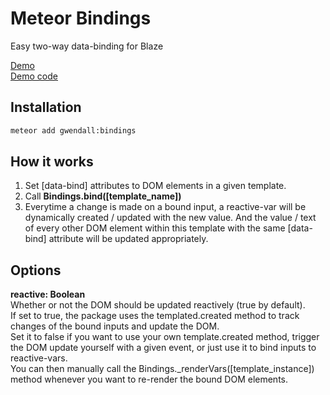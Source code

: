 Meteor Bindings
=================

Easy two-way data-binding for Blaze

[Demo](https://bindings.meteor.com)  
[Demo code](https://github.com/gwendall/meteor-bindings-demo)  


Installation
------------

``` sh
meteor add gwendall:bindings
```

How it works
----------

1. Set [data-bind] attributes to DOM elements in a given template.
2. Call **Bindings.bind([template_name])**
3. Everytime a change is made on a bound input, a reactive-var will be dynamically created / updated with the new value. And the value / text of every other DOM element within this template with the same [data-bind] attribute will be updated appropriately.

Options
----------

**reactive: Boolean**  
Whether or not the DOM should be updated reactively (true by default).  
If set to true, the package uses the templated.created method to track changes of the bound inputs and update the DOM.  
Set it to false if you want to use your own template.created method, trigger the DOM update yourself with a given event, or just use it to bind inputs to reactive-vars.  
You can then manually call the Bindings._renderVars([template_instance]) method whenever you want to re-render the bound DOM elements.
